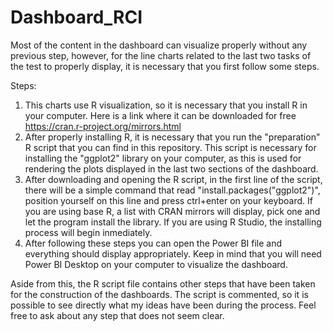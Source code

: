 # Dashboard_RCI

Most of the content in the dashboard can visualize properly without any previous step, however, for the line charts related to the last two tasks of the test to properly display, it is necessary that you first follow some steps.

Steps:
1. This charts use R visualization, so it is necessary that you install R in your computer. Here is a link where it can be downloaded for free https://cran.r-project.org/mirrors.html
2. After properly installing R, it is necessary that you run the "preparation" R script that you can find in this repository. This script is necessary for installing the "ggplot2" library on your computer, as this is used for rendering the plots displayed in the last two sections of the dashboard.
3. After downloading and opening the R script, in the first line of the script, there will be a simple command that read "install.packages("ggplot2")", position yourself on this line and press ctrl+enter on your keyboard. If you are using base R, a list with CRAN mirrors will display, pick one and let the program install the library. If you are using R Studio, the installing process will begin inmediately.
4. After following these steps you can open the Power BI file and everything should display appropriately. Keep in mind that you will need Power BI Desktop on your computer to visualize the dashboard.

Aside from this, the R script file contains other steps that have been taken for the construction of the dashboards. The script is commented, so it is possible to see directly what my ideas have been during the process. Feel free to ask about any step that does not seem clear.
